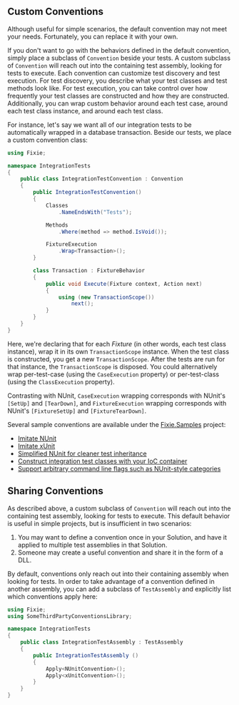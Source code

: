 ## Custom Conventions

Although useful for simple scenarios, the default convention may not meet your needs. Fortunately, you can replace it with your own.

If you don't want to go with the behaviors defined in the default convention, simply place a subclass of `Convention` beside your tests.  A custom subclass of `Convention` will reach out into the containing test assembly, looking for tests to execute.  Each convention can customize test discovery and test execution.  For test discovery, you describe what your test classes and test methods look like.  For test execution, you can take control over how frequently your test classes are constructed and how they are constructed.  Additionally, you can wrap custom behavior around each test case, around each test class instance, and around each test class.

For instance, let's say we want all of our integration tests to be automatically wrapped in a database transaction.  Beside our tests, we place a custom convention class:

```cs
using Fixie;

namespace IntegrationTests
{
    public class IntegrationTestConvention : Convention
    {
        public IntegrationTestConvention()
        {
            Classes
                .NameEndsWith("Tests");

            Methods
                .Where(method => method.IsVoid());

            FixtureExecution
                .Wrap<Transaction>();
        }

        class Transaction : FixtureBehavior
        {
            public void Execute(Fixture context, Action next)
            {
                using (new TransactionScope())
                    next();
            }
        }
    }
}
```

Here, we're declaring that for each *Fixture* (in other words, each test class instance), wrap it in its own `TransactionScope` instance.  When the test class is constructed, you get a new `TransactionScope`.  After the tests are run for that instance, the `TransactionScope` is disposed.  You could alternatively wrap per-test-case (using the `CaseExecution` property) or per-test-class (using the `ClassExecution` property).

Contrasting with NUnit, `CaseExecution` wrapping corresponds with NUnit's `[SetUp]` and `[TearDown]`, and `FixtureExecution` wrapping corresponds with NUnit's `[FixtureSetUp]` and `[FixtureTearDown]`.

Several sample conventions are available under the [Fixie.Samples](https://github.com/plioi/fixie/tree/master/src/Fixie.Samples) project:

* [Imitate NUnit](https://github.com/plioi/fixie/blob/master/src/Fixie.Samples/NUnitStyle/CustomConvention.cs)
* [Imitate xUnit](https://github.com/plioi/fixie/blob/master/src/Fixie.Samples/xUnitStyle/CustomConvention.cs)
* [Simplified NUnit for cleaner test inheritance](https://github.com/plioi/fixie/blob/master/src/Fixie.Samples/LowCeremony/CustomConvention.cs)
* [Construct integration test classes with your IoC container](https://github.com/plioi/fixie/blob/master/src/Fixie.Samples/IoC/CustomConvention.cs)
* [Support arbitrary command line flags such as NUnit-style categories](https://github.com/plioi/fixie/blob/master/src/Fixie.Samples/Categories/CustomConvention.cs)

## Sharing Conventions

As described above, a custom subclass of `Convention` will reach out into the containing test assembly, looking for tests to execute.  This default behavior is useful in simple projects, but is insufficient in two scenarios:

1. You may want to define a convention once in your Solution, and have it applied to multiple test assemblies in that Solution.
2. Someone may create a useful convention and share it in the form of a DLL.

By default, conventions only reach out into their containing assembly when looking for tests.  In order to take advantage of a convention defined in another assembly, you can add a subclass of `TestAssembly` and explicitly list which conventions apply here:

```cs
using Fixie;
using SomeThirdPartyConventionsLibrary;

namespace IntegrationTests
{
    public class IntegrationTestAssembly : TestAssembly
    {
        public IntegrationTestAssembly ()
        {
            Apply<NUnitConvention>();
            Apply<xUnitConvention>();
        }
    }
}
```
